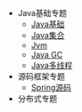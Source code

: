 
* Java基础专题
  * [Java基础](./docs/b-1面试题总结-基础.md)
  * [Java集合](./docs/b-2Java集合.md)
  * [Jvm](./docs/b-4jvm.md)
  * [Java GC](./docs/b-5GC垃圾收集器.md)
  * [Java多线程](./docs/b-3.md)
* 源码框架专题
  * [Spring源码](./docs/源码框架专题/a-Spring源码.md)
* 分布式专题

 

